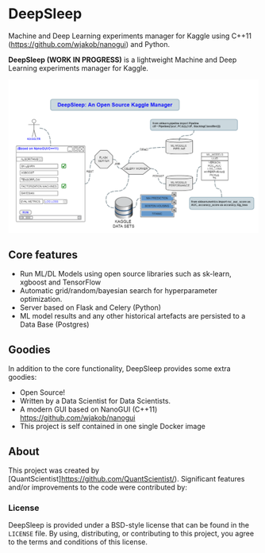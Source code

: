 # DeepSleep
Machine and Deep Learning experiments manager for Kaggle using C++11 (https://github.com/wjakob/nanogui) and Python. 


**DeepSleep (WORK IN PROGRESS)** is a lightweight Machine and Deep Learning experiments manager for Kaggle.

![DeepSleep Architecture](DEEPSLEEP.png)

## Core features
- Run ML/DL Models using open source libraries such as sk-learn, xgboost and TensorFlow
- Automatic grid/random/bayesian search for hyperparameter optimization.
- Server based on Flask and Celery (Python)
- ML model results and any other historical artefacts are persisted to a Data Base (Postgres)


## Goodies
In addition to the core functionality, DeepSleep provides some extra goodies:
- Open Source! 
- Written by a Data Scientist for Data Scientists. 
- A modern GUI based on NanoGUI (C++11) https://github.com/wjakob/nanogui
- This project is self contained in one single Docker image

## About

This project was created by [QuantScientist]https://github.com/QuantScientist/).
Significant features and/or improvements to the code were contributed by:

### License

DeepSleep is provided under a BSD-style license that can be found in the
``LICENSE`` file. By using, distributing, or contributing to this project,
you agree to the terms and conditions of this license.
